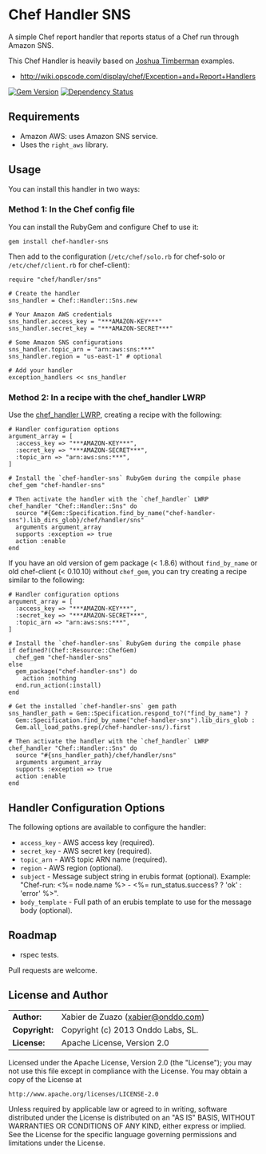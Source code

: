 # Chef Handler SNS

A simple Chef report handler that reports status of a Chef run through Amazon SNS.

This Chef Handler is heavily based on [Joshua Timberman](https://github.com/jtimberman) examples.

* http://wiki.opscode.com/display/chef/Exception+and+Report+Handlers

[![Gem Version](https://badge.fury.io/rb/chef-handler-sns.png)](http://badge.fury.io/rb/chef-handler-sns)
[![Dependency Status](https://gemnasium.com/onddo/chef-handler-sns.png)](https://gemnasium.com/onddo/chef-handler-sns)

## Requirements

* Amazon AWS: uses Amazon SNS service.
* Uses the `right_aws` library.

## Usage

You can install this handler in two ways:

### Method 1: In the Chef config file

You can install the RubyGem and configure Chef to use it:

    gem install chef-handler-sns

Then add to the configuration (`/etc/chef/solo.rb` for chef-solo or `/etc/chef/client.rb` for chef-client):

    require "chef/handler/sns"
    
    # Create the handler
    sns_handler = Chef::Handler::Sns.new
    
    # Your Amazon AWS credentials
    sns_handler.access_key = "***AMAZON-KEY***"
    sns_handler.secret_key = "***AMAZON-SECRET***"
    
    # Some Amazon SNS configurations
    sns_handler.topic_arn = "arn:aws:sns:***"
    sns_handler.region = "us-east-1" # optional
    
    # Add your handler
    exception_handlers << sns_handler

### Method 2: In a recipe with the chef_handler LWRP

Use the [chef_handler LWRP](http://community.opscode.com/cookbooks/chef_handler), creating a recipe with the following:

    # Handler configuration options
    argument_array = [
      :access_key => "***AMAZON-KEY***",
      :secret_key => "***AMAZON-SECRET***",
      :topic_arn => "arn:aws:sns:***",
    ]
    
    # Install the `chef-handler-sns` RubyGem during the compile phase
    chef_gem "chef-handler-sns"
    
    # Then activate the handler with the `chef_handler` LWRP
    chef_handler "Chef::Handler::Sns" do
      source "#{Gem::Specification.find_by_name("chef-handler-sns").lib_dirs_glob}/chef/handler/sns"
      arguments argument_array
      supports :exception => true
      action :enable
    end

If you have an old version of gem package (< 1.8.6) without `find_by_name` or old chef-client (< 0.10.10) without `chef_gem`, you can try creating a recipe similar to the following:

    # Handler configuration options
    argument_array = [
      :access_key => "***AMAZON-KEY***",
      :secret_key => "***AMAZON-SECRET***",
      :topic_arn => "arn:aws:sns:***",
    ]
    
    # Install the `chef-handler-sns` RubyGem during the compile phase
    if defined?(Chef::Resource::ChefGem)
      chef_gem "chef-handler-sns"
    else
      gem_package("chef-handler-sns") do
        action :nothing
      end.run_action(:install)
    end
    
    # Get the installed `chef-handler-sns` gem path
    sns_handler_path = Gem::Specification.respond_to?("find_by_name") ?
      Gem::Specification.find_by_name("chef-handler-sns").lib_dirs_glob :
      Gem.all_load_paths.grep(/chef-handler-sns/).first
    
    # Then activate the handler with the `chef_handler` LWRP
    chef_handler "Chef::Handler::Sns" do
      source "#{sns_handler_path}/chef/handler/sns"
      arguments argument_array
      supports :exception => true
      action :enable
    end

## Handler Configuration Options

The following options are available to configure the handler:

* `access_key` - AWS access key (required).
* `secret_key` - AWS secret key (required).
* `topic_arn` - AWS topic ARN name (required).
* `region` - AWS region (optional).
* `subject` - Message subject string in erubis format (optional). Example:
    "Chef-run: <%= node.name %> - <%= run_status.success? ? 'ok' : 'error' %>".
* `body_template` - Full path of an erubis template to use for the message body (optional).

## Roadmap

* rspec tests.

Pull requests are welcome.

## License and Author

|                      |                                          |
|:---------------------|:-----------------------------------------|
| **Author:**          | Xabier de Zuazo (<xabier@onddo.com>)
| **Copyright:**       | Copyright (c) 2013 Onddo Labs, SL.
| **License:**         | Apache License, Version 2.0

Licensed under the Apache License, Version 2.0 (the "License");
you may not use this file except in compliance with the License.
You may obtain a copy of the License at

    http://www.apache.org/licenses/LICENSE-2.0

Unless required by applicable law or agreed to in writing, software
distributed under the License is distributed on an "AS IS" BASIS,
WITHOUT WARRANTIES OR CONDITIONS OF ANY KIND, either express or implied.
See the License for the specific language governing permissions and
limitations under the License.

